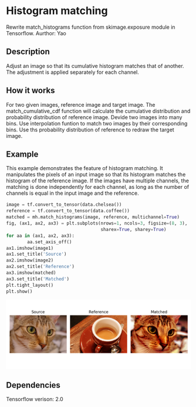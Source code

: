 
# Histogram matching

Rewrite match_histograms function from skimage.exposure module in Tensorflow.
Aurthor: Yao


## Description
Adjust an image so that its cumulative histogram matches that of another.
The adjustment is applied separately for each channel.

## How it works
For two given images, reference image and target image. The match_cumulative_cdf function will calculate the cumulative distribution and probability distribution of reference image. Devide two images into many bins. Use interpolation funtion to match two images by their corresponding bins. Use ths probability distribution of reference to redraw the target image.

## Example 
This example demonstrates the feature of histogram matching. It manipulates the pixels of an input image so that its histogram matches the histogram of the reference image. If the images have multiple channels, the matching is done independently for each channel, as long as the number of channels is equal in the input image and the reference.

```python
image = tf.convert_to_tensor(data.chelsea())
reference = tf.convert_to_tensor(data.coffee())
matched = mh.match_histograms(image, reference, multichannel=True)
fig, (ax1, ax2, ax3) = plt.subplots(nrows=1, ncols=3, figsize=(8, 3),
                                    sharex=True, sharey=True)
for aa in (ax1, ax2, ax3):
        aa.set_axis_off()
ax1.imshow(image1)
ax1.set_title('Source')
ax2.imshow(image2)
ax2.set_title('Reference')
ax3.imshow(matched)
ax3.set_title('Matched')
plt.tight_layout()
plt.show()
```
![example](./Resources/Figure_1.png)


## Dependencies
Tensorflow verison: 2.0
